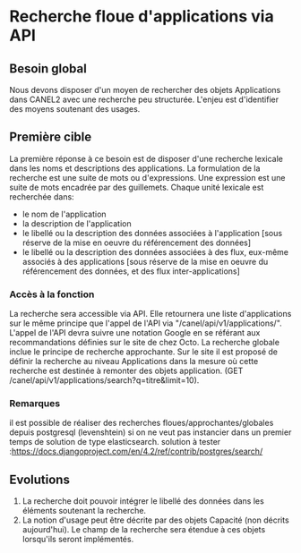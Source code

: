 # Recherche floue d'applications via API

## Besoin global

Nous devons disposer d'un moyen de rechercher des objets Applications dans CANEL2 avec une recherche peu structurée. L'enjeu est d'identifier des moyens soutenant des usages.

## Première cible

La première réponse à ce besoin est de disposer d'une recherche lexicale dans les noms et descriptions des applications.
La formulation de la recherche est une suite de mots ou d'expressions. Une expression est une suite de mots encadrée par des guillemets.
Chaque unité lexicale est recherchée dans:
- le nom de l'application
- la description de l'application
- le libellé ou la description des données associées à l'application [sous réserve de la mise en oeuvre du référencement des données]
- le libellé ou la description des données associées à des flux, eux-même associés à des applications [sous réserve de la mise en oeuvre du référencement des données, et des flux inter-applications]

### Accès à la fonction

La recherche sera accessible via API. Elle retournera une liste d'applications sur le même principe que l'appel de l'API via "/canel/api/v1/applications/".
L'appel de l'API devra suivre une notation Google en se référant aux recommandations définies sur le site de chez Octo. La recherche globale inclue le principe de recherche approchante.
Sur le site il est proposé de définir la recherche au niveau Applications dans la mesure où cette recherche est destinée à remonter des objets application. (GET /canel/api/v1/applications/search?q=titre&limit=10).

### Remarques

il est possible de réaliser des recherches floues/approchantes/globales depuis postgresql (levenshtein) si on ne veut pas instancier dans un premier temps de solution de type elasticsearch.
solution à tester :https://docs.djangoproject.com/en/4.2/ref/contrib/postgres/search/


## Evolutions

1. La recherche doit pouvoir intégrer le libellé des données dans les éléments soutenant la recherche.
1. La notion d'usage peut être décrite par des objets Capacité (non décrits aujourd'hui). Le champ de la recherche sera étendue à ces objets lorsqu'ils seront implémentés.
